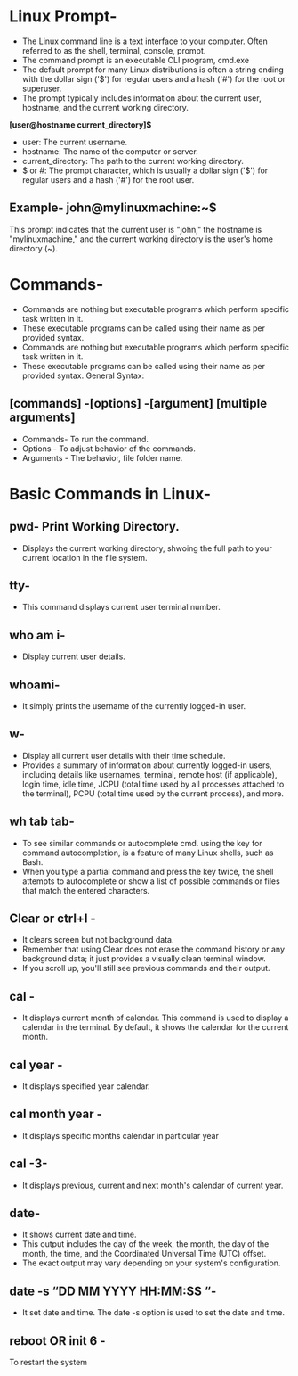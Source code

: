 # Linux Prompt-
- The Linux command line is a text interface to your computer. Often referred to as the shell, terminal, console, prompt.
- The command prompt is an executable CLI program, cmd.exe
- The default prompt for many Linux distributions is often a string ending with the dollar sign ('$') for regular users and a hash ('#') for the root or superuser.
- The prompt typically includes information about the current user, hostname, and the current working directory.

**[user@hostname current_directory]$**

* user: The current username.
* hostname: The name of the computer or server.
* current_directory: The path to the current working directory.
* $ or #: The prompt character, which is usually a dollar sign ('$') for regular users and a hash ('#') for the root user.

## Example- john@mylinuxmachine:~$
This prompt indicates that the current user is "john," the hostname is "mylinuxmachine," and the current working directory is the user's home directory (~).

# Commands-
- Commands are nothing but executable programs which perform specific task written in it.
- These executable programs can be called using their name as per provided syntax.
- Commands are nothing but executable programs which perform specific task written in it.
- These executable programs can be called using their name as per provided syntax.
  General Syntax:

## [commands] -[options] -[argument] [multiple arguments]
- Commands- To run the command.
- Options - To adjust behavior of the commands.
- Arguments - The behavior, file folder name.

# Basic Commands in Linux-
## pwd- Print Working Directory.                                                                                                                                     
- Displays the current working directory, shwoing the full path to your current  location in the file system.
  
## tty-
- This command displays current user terminal number. 	
## who am i- 
- Display current user details.
## whoami-
- It simply prints the username of the currently logged-in user.
## w-
- Display all current user details with their time schedule.
- Provides a summary of information about currently logged-in users, including details like usernames, terminal, remote host (if applicable), login time, idle time, JCPU (total time used by all processes attached to the terminal), PCPU (total time used by the current process), and more.
##  wh tab tab- 
- To see similar commands or autocomplete cmd. using the <tab> key for command autocompletion, is a feature of many Linux shells, such as Bash.
-  When you type a partial command and press the <tab> key twice, the shell attempts to autocomplete or show a list of possible commands or files that match the entered characters.
## Clear or ctrl+l - 
- It clears screen but not background data.
- Remember that using Clear does not erase the command history or any background data; it just provides a visually clean terminal window.
- If you scroll up, you'll still see previous commands and their output.
## cal  -
- It displays current month of calendar. This command is used to display a calendar in the terminal. By default, it shows the calendar for the current month.
## cal year - 
- It displays specified year calendar. 	
## cal month year - 
- It displays specific months calendar in particular year 
## cal -3- 
- It displays previous, current and next month's calendar of current year. 
## date-
- It shows current date and time.
- This output includes the day of the week, the month, the day of the month, the time, and the Coordinated Universal Time (UTC) offset.
- The exact output may vary depending on your system's configuration.
 ## date -s “DD MM YYYY HH:MM:SS “-
- It set date and time. The date -s option is used to set the date and time.
## reboot OR init 6 -
To restart the system 	
 

	



 

